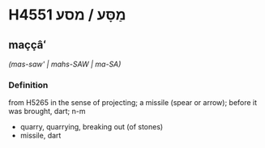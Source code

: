 # H4551 מַסָּע / מסע

## maççâʻ

_(mas-saw' | mahs-SAW | ma-SA)_

### Definition

from H5265 in the sense of projecting; a missile (spear or arrow); before it was brought, dart; n-m

- quarry, quarrying, breaking out (of stones)
- missile, dart
